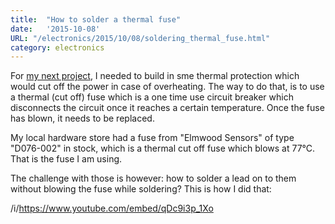 ```yaml
---
title:  "How to solder a thermal fuse"
date:   '2015-10-08'
URL: "/electronics/2015/10/08/soldering_thermal_fuse.html"
category: electronics
---
```


For [my next project](/electronics/2015/10/11/22kW_charger_and_transformer_soft_start.html), I needed to build in sme thermal protection which would cut off the power in case of overheating. The
  way to do that, is to use a thermal (cut off) fuse which is a one time use circuit breaker which disconnects the circuit 
  once it reaches a certain temperature. Once the fuse has blown, it needs to be replaced.  

My local hardware store had a fuse from "Elmwood Sensors" of type "D076-002" in stock, which is a thermal cut off fuse 
which blows at 77°C. That is the fuse I am using. 

The challenge with those is however: how to solder a lead on to them without blowing the fuse while soldering? This is how I did that:

/i/https://www.youtube.com/embed/qDc9i3p_1Xo
